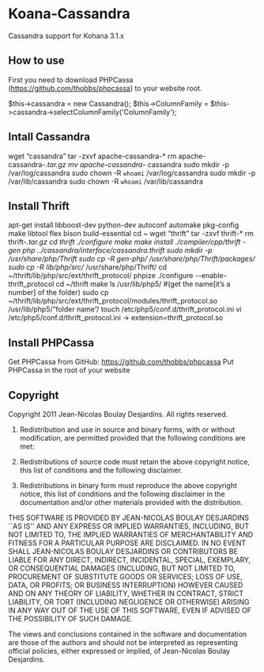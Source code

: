 Koana-Cassandra
===========

Cassandra support for Kohana 3.1.x

How to use
----------

First you need to download PHPCassa (https://github.com/thobbs/phpcassa) to your website root.

$this->cassandra = new Cassandra();
$this->ColumnFamily = $this->cassandra->selectColumnFamily('ColumnFamily');

Intall Cassandra
----------

wget “cassandra”
tar -zxvf apache-cassandra-*
rm apache-cassandra-*.tar.gz
mv apache-cassandra-* cassandra
sudo mkdir -p /var/log/cassandra
sudo chown -R `whoami` /var/log/cassandra
sudo mkdir -p /var/lib/cassandra
sudo chown -R `whoami` /var/lib/cassandra

Install Thrift
----------

apt-get install libboost-dev python-dev autoconf automake pkg-config make libtool flex bison build-essential
cd ~
wget “thrift”
tar -zxvf thrift-*
rm thrift-*.tar.gz
cd thrift
./configure
make
make install
./compiler/cpp/thrift -gen php ../cassandra/interface/cassandra.thrift
sudo mkdir -p /usr/share/php/Thrift
sudo cp -R gen-php/ /usr/share/php/Thrift/packages/
sudo cp -R lib/php/src/* /usr/share/php/Thrift/
cd ~/thrift/lib/php/src/ext/thrift_protocol/
phpize
./configure --enable-thrift_protocol
cd ~/thrift
make
ls /usr/lib/php5/
#(get the name[it’s a number] of the folder)
sudo cp ~/thrift/lib/php/src/ext/thrift_protocol/modules/thrift_protocol.so /usr/lib/php5/”folder name”/
touch /etc/php5/conf.d/thrift_protocol.ini
vi /etc/php5/conf.d/thrift_protocol.ini -> extension=thrift_protocol.so

Install PHPCassa
----------

Get PHPCassa from GitHub: https://github.com/thobbs/phpcassa
Put PHPCassa in the root of your website

Copyright
----------

Copyright 2011 Jean-Nicolas Boulay Desjardins. All rights reserved.

1. Redistribution and use in source and binary forms, with or without modification, are permitted provided that the following conditions are met:

2. Redistributions of source code must retain the above copyright notice, this list of conditions and the following disclaimer.

3. Redistributions in binary form must reproduce the above copyright notice, this list of conditions and the following disclaimer in the documentation and/or other materials provided with the distribution.

THIS SOFTWARE IS PROVIDED BY JEAN-NICOLAS BOULAY DESJARDINS ``AS IS'' AND ANY EXPRESS OR IMPLIED WARRANTIES, INCLUDING, BUT NOT LIMITED TO, THE IMPLIED WARRANTIES OF MERCHANTABILITY AND FITNESS FOR A PARTICULAR PURPOSE ARE DISCLAIMED. IN NO EVENT SHALL JEAN-NICOLAS BOULAY DESJARDINS OR CONTRIBUTORS BE LIABLE FOR ANY DIRECT, INDIRECT, INCIDENTAL, SPECIAL, EXEMPLARY, OR CONSEQUENTIAL DAMAGES (INCLUDING, BUT NOT LIMITED TO, PROCUREMENT OF SUBSTITUTE GOODS OR SERVICES; LOSS OF USE, DATA, OR PROFITS; OR BUSINESS INTERRUPTION) HOWEVER CAUSED AND ON ANY THEORY OF LIABILITY, WHETHER IN CONTRACT, STRICT LIABILITY, OR TORT (INCLUDING NEGLIGENCE OR OTHERWISE) ARISING IN ANY WAY OUT OF THE USE OF THIS SOFTWARE, EVEN IF ADVISED OF THE POSSIBILITY OF SUCH DAMAGE.

The views and conclusions contained in the software and documentation are those of the authors and should not be interpreted as representing official policies, either expressed or implied, of Jean-Nicolas Boulay Desjardins.
